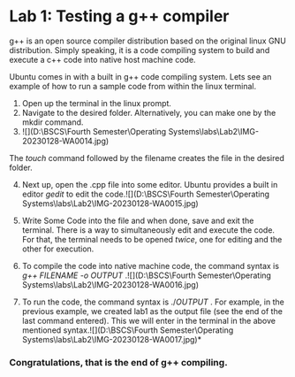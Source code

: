 # Lab 1: Testing a g++ compiler

g++ is an open source compiler distribution based on the original linux GNU distribution. Simply speaking, it is a code compiling system to build and execute a c++ code into native host machine code.

Ubuntu comes in with a built in g++ code compiling system. Lets see an example of how to run a sample code from within the linux terminal.

1. Open up the terminal in the linux prompt.
2. Navigate to the desired folder. Alternatively, you can make one by the mkdir <filename> command.
3. ![](D:\BSCS\Fourth Semester\Operating Systems\labs\Lab2\IMG-20230128-WA0014.jpg)

The *touch* command followed by the filename creates the file in the desired folder.

4. Next up, open the .cpp file into some editor. Ubuntu provides a built in editor *gedit* to edit the code.![](D:\BSCS\Fourth Semester\Operating Systems\labs\Lab2\IMG-20230128-WA0015.jpg)
5. Write Some Code into the file and when done, save and exit the terminal. There is a way to simultaneously edit and execute the code. For that, the terminal needs to be opened *twice*, one for editing and the other for execution.
6. To compile the code into native machine code, the command syntax is *g++ FILENAME -o OUTPUT* .![](D:\BSCS\Fourth Semester\Operating Systems\labs\Lab2\IMG-20230128-WA0016.jpg)

7. To run the code, the command syntax is ./*OUTPUT* . For example, in the previous example, we created lab1 as the output file (see the end of the last command entered). This we will enter in the terminal in the above mentioned syntax.![](D:\BSCS\Fourth Semester\Operating Systems\labs\Lab2\IMG-20230128-WA0017.jpg)*

### Congratulations, that is the end of g++ compiling.